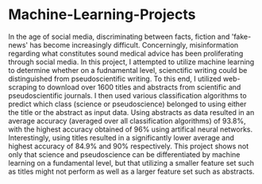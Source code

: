# Machine-Learning-Projects

In the age of social media, discriminating between facts, fiction and 'fake-news' has become increasingly difficult. Concerningly, misinformation regarding what
constitutes sound medical advice has been proliferating through social media. In this project, I attempted to utilize machine learning to determine whether on a 
fudnamental level, scienctific writing could be distinguished from pseudoscientific writing. To this end, I utilized web-scraping to download over 1600 titles and 
abstracts from scientific and pseudoscientific journals. I then used various classification algorithms to predict which class (science or pseudoscience) belonged to
using either the title or the abstract as input data. Using abstracts as data resulted in an average accuracy (averaged over all classification algorithms) of 93.8%,
with the highest accuracy obtained of 96% using artifical neural networks. Interestingly, using titles resulted in a significantly lower average and highest 
accuracy of 84.9% and 90% respectively. This project shows not only that science and pseudoscience can be differentiated by machine learning on a fundamental level,
but that utilizing a smaller feature set such as titles might not perform as well as a larger feature set such as abstracts. 
